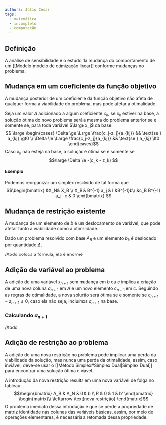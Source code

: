 ```yaml
---
authors: Júlio César
tags:
  - matemática
  - incompleto
  - computação
---
```

## Definição

A análise de sensibilidade é o estudo da mudança do comportamento de um [[Modelo|modelo de otimização linear]] conforme mudanças no problema.

## Mudança em um coeficiente da função objetivo

A mudança posterior de um coeficiente da função objetivo não afeta de qualquer forma a viabilidade do problema, mas pode afetar a otimalidade.

Seja um valor $\Delta$ adicionado a algum coeficiente $c_k$, se $x_k$ estiver na base, a solução ótima do novo problema será a mesma do problema anterior se e somente se, para toda variável $\large x_j$ da base:
$$
\large \begin{cases}
\Delta \ge \Large \frac{c_j-z_j}{a_{kj}} && \text{se } a_{kj} \gt0 \\
\Delta \le \Large \frac{c_j-z_j}{a_{kj}} && \text{se } a_{kj} \lt0
\end{cases}$$
Caso $x_k$ não esteja na base, a solução é ótima se e somente se
$$\large
\Delta \le -(c_k - z_k)
$$
#### Exemplo
Podemos reorganizar um simplex resolvido de tal forma que
$$\begin{bmatrix}
&X_N& X_B \\
X_B & B^{-1} a_j & I &B^{-1}b\\
&c_B B^{-1} a_j -c & 0
\end{bmatrix}
$$
## Mudança de restrição existente

A mudança de um elemento de $b$ é um deslocamento de variável, que pode afetar tanto a viabilidade como a otimalidade.

Dado um problema resolvido com base $A_B$ e um elemento $b_k$ é deslocado por quantidade $\Delta$,

//todo coloca a fórmula, ela é enorme
## Adição de variável ao problema

A adição de uma variável $x_{n+1}$ sem mudança em $b$ ou $c$ implica a criação de uma nova coluna $a_{n+1}$ em $A$ e um novo elemento $c_{n+1}$ em $c$. Seguindo as regras de otimalidade, a nova solução será ótima se e somente se $c_{n+1} - z_{n+1} \le 0$, caso ela não seja, incluímos $a_{n+1}$ na base. 
### Calculando $a_{n+1}$

//todo
## Adição de restrição ao problema

A adição de uma nova restrição no problema pode implicar uma perda da viabilidade da solução, mas nunca uma perda da otimalidade, assim, caso inviável, deve-se usar o [[Método Simplex#Simplex Dual|Simplex Dual]] para encontrar uma solução ótima e viável.

A introdução da nova restrição resulta em uma nova variável de folga no tableau:
$$\begin{bmatrix}
A_B & A_N & 0 & b \\
R & 0 & 1 & b'
\end{bmatrix} \begin{matrix}\\ \leftarrow \text{nova restrição} \end{matrix}$$
O problema imediato dessa introdução é que se perde a propriedade de matriz identidade nas colunas das variáveis básicas, assim, por meio de operações elementares, é necessária a retomada dessa propriedade.
